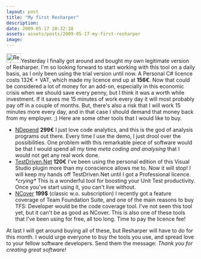 ```yaml
---
layout: post
title: "My first Resharper"
description:
date: 2009-05-17 20:32:18
assets: assets/posts/2009-05-17-my-first-resharper
image: 
---
```


<p><img class="alignright size-full wp-image-309" title="Resharper" src="http://litemedia.info/media/Default/Mint/prod_resharper_over.gif" alt="Resharper" width="39" height="25" />Yesterday I finally got around and bought my own legitimate version of Resharper. I'm so looking forward to start working with this tool on a daily basis, as I only been using the trial version until now. A Personal C# licence costs 132€ + VAT, which made my licence end up at <strong>156€</strong>. Now that could be considered a lot of money for an add-on, especially in this economic crisis when we should save every penny, but I think it was a worth while investment. If it saves me 15 minutes of work every day it will most probably pay off in a couple of months. But, there's also a risk that I will work 15 minutes more every day, and in that case I should demand that money back from my employer. ;)  Here are some other tools that I would like to buy.</p>
<ul>
<li><a href="http://www.ndepend.com/">NDepend</a> <strong>299€</strong> I just love code analytics, and this is the god of analysis programs out there. Every time I use the demo, I just drool over the possibilities. One problem with this remarkable piece of software would be that I would spend all my time <em>meta coding and analysing</em> that I would not get any real work done. </li>
<li><a href="http://testdriven.net/">TestDriven.Net</a> <strong>120€</strong> I've been using the personal edition of this Visual Studio plugin more than my conscience allows me to. Now it will stop! I will keep my hands off TestDriven.Net until I got a Professional licence. <em>*crying*</em> This is a wonderful tool for boosting your Unit Test productivity. Once you've start using it, you can't live without. </li>
<li><a href="http://www.ncover.com/">NCover</a> <strong>199$</strong> (classic w.o. subscription) I recently got a feature coverage of Team Foundation Suite, and one of the main reasons to buy TFS: Developer would be the code coverage tool. I've not seen this tool yet, but it can't be as good as NCover. This is also one of these tools that I've been using for free, all too long. Time to pay the licence fee!</li>
</ul>
<p>At last I will get around buying all of these, but Resharper will have to do for this month. I would urge everyone to  buy the tools you use, and spread love to your fellow software developers. Send them the message: <em>Thank you for creating great software!</em></p>
